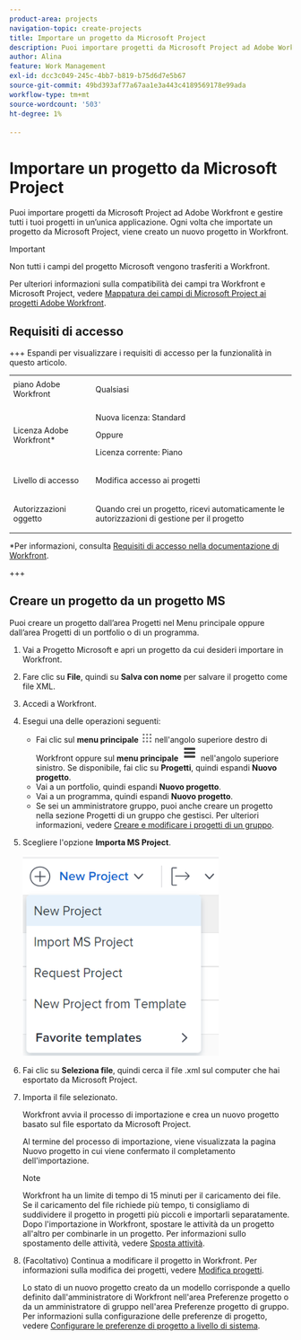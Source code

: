 ```yaml
---
product-area: projects
navigation-topic: create-projects
title: Importare un progetto da Microsoft Project
description: Puoi importare progetti da Microsoft Project ad Adobe Workfront e gestire tutti i tuoi progetti in un’unica applicazione. Ogni volta che importate un progetto da Microsoft Project, viene creato un nuovo progetto in Workfront.
author: Alina
feature: Work Management
exl-id: dcc3c049-245c-4bb7-b819-b75d6d7e5b67
source-git-commit: 49bd393af77a67aa1e3a443c4189569178e99ada
workflow-type: tm+mt
source-wordcount: '503'
ht-degree: 1%

---
```


# Importare un progetto da Microsoft Project

Puoi importare progetti da Microsoft Project ad Adobe Workfront e gestire tutti i tuoi progetti in un’unica applicazione. Ogni volta che importate un progetto da Microsoft Project, viene creato un nuovo progetto in Workfront.

>[!IMPORTANT]
>
>Non tutti i campi del progetto Microsoft vengono trasferiti a Workfront.
>
>Per ulteriori informazioni sulla compatibilità dei campi tra Workfront e Microsoft Project, vedere [Mappatura dei campi di Microsoft Project ai progetti Adobe Workfront](../../../manage-work/projects/manage-projects/map-ms-project-fields-to-workfront.md).

## Requisiti di accesso

+++ Espandi per visualizzare i requisiti di accesso per la funzionalità in questo articolo.

<table style="table-layout:auto"> 
 <col> 
 <col> 
 <tbody> 
  <tr> 
   <td role="rowheader">piano Adobe Workfront</td> 
   <td> <p>Qualsiasi</p> </td> 
  </tr> 
  <tr> 
   <td role="rowheader">Licenza Adobe Workfront*</td> 
   <td> <p>Nuova licenza: Standard </p> 
   Oppure
   <p>Licenza corrente: Piano </p>
   </td> 
  </tr> 
  <tr> 
   <td role="rowheader">Livello di accesso</td> 
   <td> <p>Modifica accesso ai progetti</p> </td> 
  </tr> 
  <tr> 
   <td role="rowheader">Autorizzazioni oggetto</td> 
   <td> <p>Quando crei un progetto, ricevi automaticamente le autorizzazioni di gestione per il progetto </p> </td> 
  </tr> 
 </tbody> 
</table>

*Per informazioni, consulta [Requisiti di accesso nella documentazione di Workfront](/help/quicksilver/administration-and-setup/add-users/access-levels-and-object-permissions/access-level-requirements-in-documentation.md).

+++

<!--old permissions model: 

You must have the following access to perform the steps in this article:

<table style="table-layout:auto"> 
 <col> 
 <col> 
 <tbody> 
  <tr> 
   <td role="rowheader">Adobe Workfront plan*</td> 
   <td> <p>Any</p> </td> 
  </tr> 
  <tr> 
   <td role="rowheader">Adobe Workfront license*</td> 
   <td> <p>Plan </p> </td> 
  </tr> 
  <tr> 
   <td role="rowheader">Access level*</td> 
   <td> <p>Edit access to Projects</p> <p><b>NOTE</b>
   
   If you still don't have access, ask your Workfront administrator if they set additional restrictions in your access level. For information about access to projects, see <a href="../../../administration-and-setup/add-users/configure-and-grant-access/grant-access-projects.md" class="MCXref xref">Grant access to projects</a>. For information on how a Workfront administrator can change your access level, see <a href="../../../administration-and-setup/add-users/configure-and-grant-access/create-modify-access-levels.md" class="MCXref xref">Create or modify custom access levels</a>. </p> </td> 
  </tr> 
  <tr> 
   <td role="rowheader">Object permissions</td> 
   <td> <p>When you create a project you automatically receive Manage permissions to the project </p> <p> For information about project permissions, see <a href="../../../workfront-basics/grant-and-request-access-to-objects/share-a-project.md" class="MCXref xref">Share a project in Adobe Workfront</a>.</p> <p>For information on requesting additional access, see <a href="../../../workfront-basics/grant-and-request-access-to-objects/request-access.md" class="MCXref xref">Request access to objects </a>.</p> </td> 
  </tr> 
 </tbody> 
</table>

-->

## Creare un progetto da un progetto MS

Puoi creare un progetto dall’area Progetti nel Menu principale oppure dall’area Progetti di un portfolio o di un programma.

1. Vai a Progetto Microsoft e apri un progetto da cui desideri importare in Workfront.
1. Fare clic su **File**, quindi su **Salva con nome** per salvare il progetto come file XML.

1. Accedi a Workfront.
1. Esegui una delle operazioni seguenti:

   * Fai clic sul **menu principale** ![](assets/main-menu-icon.png) nell&#39;angolo superiore destro di Workfront oppure sul **menu principale** ![](assets/lines-main-menu.png) nell&#39;angolo superiore sinistro. Se disponibile, fai clic su **Progetti**, quindi espandi **Nuovo progetto**.
   * Vai a un portfolio, quindi espandi **Nuovo progetto**.
   * Vai a un programma, quindi espandi **Nuovo progetto**.
   * Se sei un amministratore gruppo, puoi anche creare un progetto nella sezione Progetti di un gruppo che gestisci. Per ulteriori informazioni, vedere [Creare e modificare i progetti di un gruppo](../../../administration-and-setup/manage-groups/work-with-group-objects/create-and-modify-a-groups-projects.md).

1. Scegliere l&#39;opzione **Importa MS Project**.

   ![](assets/new-project-dropdown-nwe-350x358.png)

1. Fai clic su **Seleziona file**, quindi cerca il file .xml sul computer che hai esportato da Microsoft Project.
1. Importa il file selezionato.

   Workfront avvia il processo di importazione e crea un nuovo progetto basato sul file esportato da Microsoft Project.

   Al termine del processo di importazione, viene visualizzata la pagina Nuovo progetto in cui viene confermato il completamento dell&#39;importazione.

   >[!NOTE]
   >
   >Workfront ha un limite di tempo di 15 minuti per il caricamento dei file. Se il caricamento del file richiede più tempo, ti consigliamo di suddividere il progetto in progetti più piccoli e importarli separatamente. Dopo l&#39;importazione in Workfront, spostare le attività da un progetto all&#39;altro per combinarle in un progetto. Per informazioni sullo spostamento delle attività, vedere [Sposta attività](../../../manage-work/tasks/manage-tasks/move-tasks.md).

1. (Facoltativo) Continua a modificare il progetto in Workfront. Per informazioni sulla modifica dei progetti, vedere [Modifica progetti](../../../manage-work/projects/manage-projects/edit-projects.md).

   Lo stato di un nuovo progetto creato da un modello corrisponde a quello definito dall&#39;amministratore di Workfront nell&#39;area Preferenze progetto o da un amministratore di gruppo nell&#39;area Preferenze progetto di gruppo. Per informazioni sulla configurazione delle preferenze di progetto, vedere [Configurare le preferenze di progetto a livello di sistema](../../../administration-and-setup/set-up-workfront/configure-system-defaults/set-project-preferences.md).
